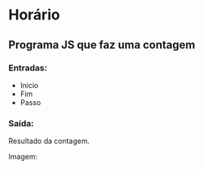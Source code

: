 # Horário

## Programa JS que faz uma contagem

### Entradas: 

- Inicio
- Fim
- Passo

### Saída:

Resultado da contagem.

Imagem:



